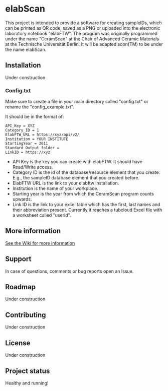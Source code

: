# elabScan
This project is intended to provide a software for creating sampleIDs, which can be printed as QR code, saved as a PNG or uploaded into the electronic laboratory notebook "elabFTW". The program was originally programmed under the name "CeramScan" at the Chair of Advanced Ceramic Materials at the Technische Universität Berlin. It will be adapted soon(TM) to be under the name elabScan.

## Installation

Under construction

### Config.txt

Make sure to create a file in your main directory called "config.txt" or rename the "config_example.txt".

It should be in the format of:

```
API_Key = XYZ
Category_ID = 1
ElabFTW_URL = https://xyz/api/v2/
Institution = YOUR INSTITUTE
StartingYear = 2011
Standard Output folder = 
LinkID = https://xyz
```

* API Key is the key you can create with elabFTW. It should have Read/Write access.
* Category ID is the id of the database/resource element that you create. E.g., the sampleID database element that you created before.
* ElabFTW URL is the link to your elabftw installation.
* Institution is the name of your workplace.
* Starting year is the year from which the CeramScan program counts upwards.
* Link ID is the link to your excel table which has the first, last names and their abbreviation present. Currently it reaches a tubcloud Excel file with a worksheet called "userid".

## More information
[See the Wiki for more information](https://github.com/FabianZemke/elabScan/wiki)

## Support
In case of questions, comments or bug reports open an Issue.

## Roadmap
Under construction

## Contributing
Under construction

## License
Under construction

## Project status
Healthy and running!

